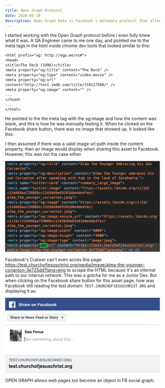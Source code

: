 ```yaml
---
title: Open Graph Protocol
date: 2020-05-19
description: Open Graph Data is Facebook's metadata protocol that allows websites to be shared on Facebook's platform to display a rich experience about a particular website that is be scraped.
---
```


I started working with the Open Graph protocol before I even fully knew what it was. A QA Engineer came to me one day, and pointed me to the meta tags in the html inside chrome dev tools that looked similar to this:

```
<html prefix="og: http://ogp.me/ns#">
<head>
<title>The Rock (1996)</title>
<meta property="og:title" content="The Rock" />
<meta property="og:type" content="video.movie" />
<meta property="og:url" content="http://test.imdb.com/title/tt0117500/" />
<meta property="og:image" content="" />
...
</head>
...
</html>
```

He pointed to the the meta tag with the og:image and how the content was blank, and this is how he was manually testing it. When he clicked on the Facebook share button, there was no image that showed up. It looked like this:

I then assumed if there was a valid image url path inside the content property, then an image would display when sharing this asset to Facebook. However, this was not the case either.

![alt text](https://github.com/sfonua10/images/blob/master/images/meta-tags-og.png?raw=true "OG Meta Data")

Facebook's Cralwer can't even acces this page: https://test.churchofjesuschrist.org/media/image/alma-the-younger-corianton-3e725dd?lang=eng to scrape the HTML because it's an internal path to our internal network. This was a gotcha for me as a Junior Dev. But when clicking on the Facebook share button for this asset page, how was Facebook still reading the test domain: `TEST.CHURCHOFJESUSCHRIST.ORG` and displaying it as:

![alt text](https://github.com/sfonua10/images/blob/master/images/og-image-fail.png?raw=true "Failed OG Image")

OPEN GRAPH allows web pages too become an object in FB social graph.
